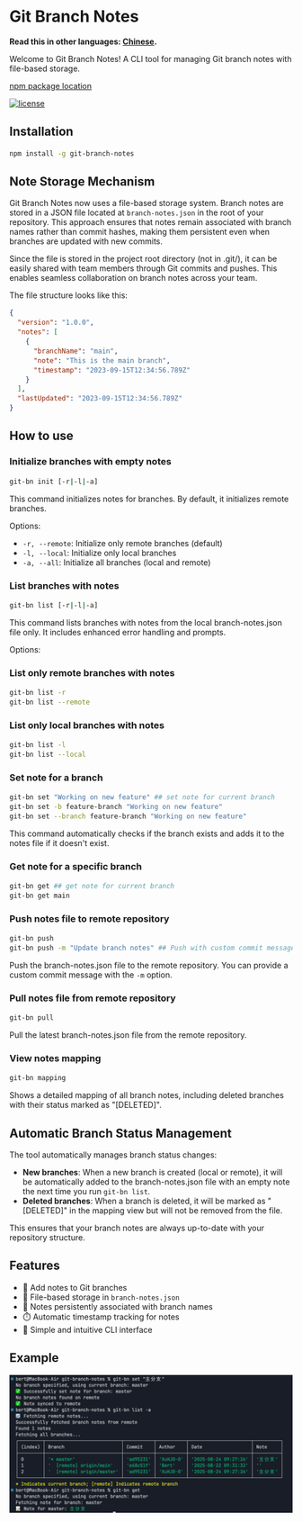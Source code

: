 # Git Branch Notes

**Read this in other languages: [Chinese](README_zh.md).**

Welcome to Git Branch Notes! A CLI tool for managing Git branch notes with file-based storage.

[npm package location](https://www.npmjs.com/package/git-branch-notes)

[![license](https://img.shields.io/badge/license-MIT-blue)](LICENSE)

## Installation

```bash
npm install -g git-branch-notes
```

## Note Storage Mechanism

Git Branch Notes now uses a file-based storage system. Branch notes are stored in a JSON file located at `branch-notes.json` in the root of your repository. This approach ensures that notes remain associated with branch names rather than commit hashes, making them persistent even when branches are updated with new commits.

Since the file is stored in the project root directory (not in .git/), it can be easily shared with team members through Git commits and pushes. This enables seamless collaboration on branch notes across your team.

The file structure looks like this:

```json
{
  "version": "1.0.0",
  "notes": [
    {
      "branchName": "main",
      "note": "This is the main branch",
      "timestamp": "2023-09-15T12:34:56.789Z"
    }
  ],
  "lastUpdated": "2023-09-15T12:34:56.789Z"
}
```

## How to use
### Initialize branches with empty notes
```bash
git-bn init [-r|-l|-a]
```
This command initializes notes for branches. By default, it initializes remote branches.

Options:
- `-r, --remote`: Initialize only remote branches (default)
- `-l, --local`: Initialize only local branches
- `-a, --all`: Initialize all branches (local and remote)

### List branches with notes
```bash
git-bn list [-r|-l|-a]
```
This command lists branches with notes from the local branch-notes.json file only. It includes enhanced error handling and prompts.

Options:

### List only remote branches with notes
```bash
git-bn list -r
git-bn list --remote
```

### List only local branches with notes  
```bash
git-bn list -l
git-bn list --local
```

### Set note for a branch
```bash
git-bn set "Working on new feature" ## set note for current branch
git-bn set -b feature-branch "Working on new feature"
git-bn set --branch feature-branch "Working on new feature"
```

This command automatically checks if the branch exists and adds it to the notes file if it doesn't exist.

### Get note for a specific branch
```bash
git-bn get ## get note for current branch
git-bn get main
```

### Push notes file to remote repository
```bash
git-bn push
git-bn push -m "Update branch notes" ## Push with custom commit message
```
Push the branch-notes.json file to the remote repository. You can provide a custom commit message with the `-m` option.

### Pull notes file from remote repository
```bash
git-bn pull
```
Pull the latest branch-notes.json file from the remote repository.

### View notes mapping
```bash
git-bn mapping
```
Shows a detailed mapping of all branch notes, including deleted branches with their status marked as "[DELETED]".

## Automatic Branch Status Management

The tool automatically manages branch status changes:

- **New branches**: When a new branch is created (local or remote), it will be automatically added to the branch-notes.json file with an empty note the next time you run `git-bn list`.
- **Deleted branches**: When a branch is deleted, it will be marked as "[DELETED]" in the mapping view but will not be removed from the file.

This ensures that your branch notes are always up-to-date with your repository structure.

## Features

+ 📝 Add notes to Git branches
+ 💾 File-based storage in `branch-notes.json`
+ 🔗 Notes persistently associated with branch names
+ ⏱️ Automatic timestamp tracking for notes
+ 🎯 Simple and intuitive CLI interface

## Example
![Example](./assets/image.png)
